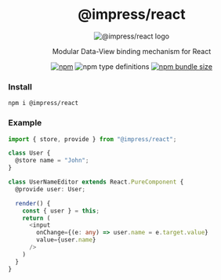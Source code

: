 <div align="center">

# @impress/react

![@impress/react logo](https://betula.github.io/impress/logo.png)

Modular Data-View binding mechanism for React

[![npm](https://img.shields.io/npm/v/@impress/react?style=flat-square)](https://www.npmjs.com/package/@impress/react) ![npm type definitions](https://img.shields.io/npm/types/@impress/react?style=flat-square) [![npm bundle size](https://img.shields.io/bundlephobia/minzip/@impress/react?style=flat-square)](https://bundlephobia.com/result?p=@impress/react)

</div>

### Install

`npm i @impress/react`

### Example

```TypeScript
import { store, provide } from "@impress/react";

class User {
  @store name = "John";
}

class UserNameEditor extends React.PureComponent {
  @provide user: User;

  render() {
    const { user } = this;
    return (
      <input
        onChange={(e: any) => user.name = e.target.value}
        value={user.name}
      />
    )
  }
}

